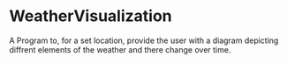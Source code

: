 # WeatherVisualization
A Program to, for a set location, provide the user with a diagram depicting diffrent elements of the weather and there change over time.
